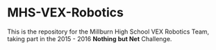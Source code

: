 # MHS-VEX-Robotics
This is the repository for the Millburn High School VEX Robotics Team, taking part in the 2015 - 2016 <b>Nothing but Net</b> Challenge. 
